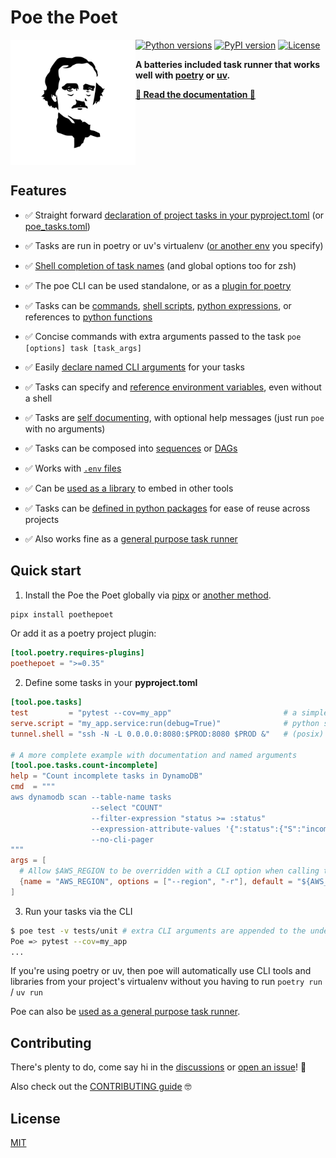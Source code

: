 # Poe the Poet

<img alt="Poe the Poet" src="https://raw.githubusercontent.com/nat-n/poethepoet/main/docs/_static/poe_logo_x2000.png" height="200" width="200" align="left"/>

[![Python versions](https://img.shields.io/badge/python-3.9%20%E2%80%93%203.13-blue)](https://pypi.org/project/poethepoet/)
[![PyPI version](https://img.shields.io/pypi/v/poethepoet.svg)](https://pypi.org/project/poethepoet/)
[![License](https://img.shields.io/pypi/l/ansicolortags.svg)](https://github.com/nat-n/poethepoet/blob/doc/init-sphinx/LICENSE)

**A batteries included task runner that works well with [poetry](https://python-poetry.org/) or [uv](https://docs.astral.sh/uv/).**

**[📖 Read the documentation 📖](https://poethepoet.natn.io/)**

<br clear="both"/>

## Features

- ✅ Straight forward [declaration of project tasks in your pyproject.toml](https://poethepoet.natn.io/tasks/index.html) (or [poe_tasks.toml](https://poethepoet.natn.io/guides/without_poetry.html#usage-without-pyproject-toml))

- ✅ Tasks are run in poetry or uv's virtualenv ([or another env](https://poethepoet.natn.io/index.html#usage-without-poetry) you specify)

- ✅ [Shell completion of task names](https://poethepoet.natn.io/installation.html#shell-completion) (and global options too for zsh)

- ✅ The poe CLI can be used standalone, or as a [plugin for poetry](https://poethepoet.natn.io/poetry_plugin.html)

- ✅ Tasks can be [commands](https://poethepoet.natn.io/tasks/task_types/cmd.html), [shell scripts](https://poethepoet.natn.io/tasks/task_types/shell.html), [python expressions](https://poethepoet.natn.io/tasks/task_types/expr.html), or references to [python functions](https://poethepoet.natn.io/tasks/task_types/script.html)

- ✅ Concise commands with extra arguments passed to the task `poe [options] task [task_args]`

- ✅ Easily [declare named CLI arguments](https://poethepoet.natn.io/guides/args_guide.html) for your tasks

- ✅ Tasks can specify and [reference environment variables](https://poethepoet.natn.io/tasks/task_types/cmd.html#ref-env-vars), even without a shell

- ✅ Tasks are [self documenting](https://poethepoet.natn.io/guides/help_guide.html), with optional help messages (just run `poe` with no arguments)

- ✅ Tasks can be composed into [sequences](https://poethepoet.natn.io/guides/composition_guide.html#composing-tasks-into-sequences) or [DAGs](https://poethepoet.natn.io/guides/composition_guide.html#composing-tasks-into-graphs)

- ✅ Works with [`.env` files](https://poethepoet.natn.io/tasks/options.html#loading-environment-variables-from-an-env-file)

- ✅ Can be [used as a library](https://poethepoet.natn.io/guides/library_guide.html) to embed in other tools

- ✅ Tasks can be [defined in python packages](https://poethepoet.natn.io/guides/packaged_tasks.html) for ease of reuse across projects

- ✅ Also works fine as a [general purpose task runner](https://poethepoet.natn.io/guides/without_poetry.html)


## Quick start

1. Install the Poe the Poet globally via [pipx](https://pypa.github.io/pipx/) or [another method](https://poethepoet.natn.io/installation.html).

  ```sh
  pipx install poethepoet
  ```

  Or add it as a poetry project plugin:

  ```toml
  [tool.poetry.requires-plugins]
  poethepoet = ">=0.35"
  ```

2. Define some tasks in your **pyproject.toml**

  ```toml
  [tool.poe.tasks]
  test         = "pytest --cov=my_app"                         # a simple command task
  serve.script = "my_app.service:run(debug=True)"              # python script based task
  tunnel.shell = "ssh -N -L 0.0.0.0:8080:$PROD:8080 $PROD &"   # (posix) shell based task

  # A more complete example with documentation and named arguments
  [tool.poe.tasks.count-incomplete]
  help = "Count incomplete tasks in DynamoDB"
  cmd  = """
  aws dynamodb scan --table-name tasks
                    --select "COUNT"
                    --filter-expression "status >= :status"
                    --expression-attribute-values '{":status":{"S":"incomplete"}}'
                    --no-cli-pager
  """
  args = [
    # Allow $AWS_REGION to be overridden with a CLI option when calling the task
    {name = "AWS_REGION", options = ["--region", "-r"], default = "${AWS_REGION}"}
  ]
  ```

3. Run your tasks via the CLI

  ```sh
  $ poe test -v tests/unit # extra CLI arguments are appended to the underlying command
  Poe => pytest --cov=my_app
  ...
  ```

If you're using poetry or uv, then poe will automatically use CLI tools and libraries from your project's virtualenv without you having to run `poetry run` / `uv run`

Poe can also be [used as a general purpose task runner](https://poethepoet.natn.io/guides/without_poetry.html).

## Contributing

There's plenty to do, come say hi in the [discussions](https://github.com/nat-n/poethepoet/discussions) or [open an issue](https://github.com/nat-n/poethepoet/issues)! 👋

Also check out the [CONTRIBUTING guide](https://github.com/nat-n/poethepoet/blob/main/.github/CONTRIBUTING.rst) 🤓


## License

[MIT](https://github.com/nat-n/poethepoet/blob/main/LICENSE)
